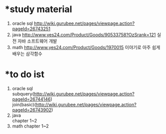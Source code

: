 *study material
=============
1. oracle sql 
http://wiki.gurubee.net/pages/viewpage.action?pageId=26743251
2. java
http://www.yes24.com/Product/Goods/90533758?OzSrank=121
실전 자바 소프트웨어 개발
3. math
http://www.yes24.com/Product/Goods/1970015
이야기로 아주 쉽게 배우는 삼각함수

*to do ist
=============
1. oracle sql   
  subquery(http://wiki.gurubee.net/pages/viewpage.action?pageId=26744146)   
  join(basic)(http://wiki.gurubee.net/pages/viewpage.action?pageId=26743902)
3. java   
  chapter 1~2   
4. math 
  chapter 1~2   
